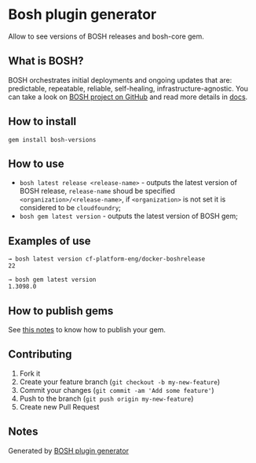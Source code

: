 # Bosh plugin generator

Allow to see versions of BOSH releases and bosh-core gem.

## What is BOSH?

BOSH orchestrates initial deployments and ongoing updates that are: predictable, repeatable, reliable, self-healing, infrastructure-agnostic. You can take a look on [BOSH project on GitHub](https://github.com/cloudfoundry/bosh) and read more details in [docs](http://docs.cloudfoundry.org/bosh/).

## How to install

```
gem install bosh-versions
```

## How to use

 * `bosh latest release <release-name>` - outputs the latest version of BOSH release, `release-name` shoud be specified `<organization>/<release-name>`, if `<organization>` is not set it is considered to be `cloudfoundry`;
 * `bosh gem latest version` - outputs the latest version of BOSH gem;

## Examples of use

```
→ bosh latest version cf-platform-eng/docker-boshrelease
22

→ bosh gem latest version
1.3098.0
```

## How to publish gems

See [this notes](http://guides.rubygems.org/publishing/) to know how to publish your gem.

## Contributing

1. Fork it
2. Create your feature branch (`git checkout -b my-new-feature`)
3. Commit your changes (`git commit -am 'Add some feature'`)
4. Push to the branch (`git push origin my-new-feature`)
5. Create new Pull Request

## Notes

Generated by [BOSH plugin generator](https://github.com/Altoros/bosh-plugin-generator)

